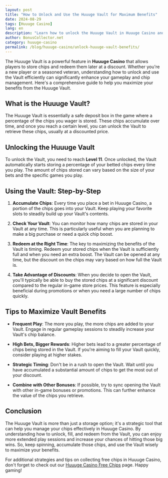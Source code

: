 ```yaml
---
layout: post
title: "How to Unlock and Use the Huuuge Vault for Maximum Benefits"
date: 2024-08-29
tags: [Huuuge Casino]
lang: en
description: "Learn how to unlock the Huuuge Vault in Huuuge Casino and maximize your chips for better gameplay."
author: BonusCollector.net
category: huuuge-casino
permalink: /blog/huuuge-casino/unlock-huuuge-vault-benefits/
---
```


The Huuuge Vault is a powerful feature in **Huuuge Casino** that allows players to store chips and redeem them later at a discount. Whether you're a new player or a seasoned veteran, understanding how to unlock and use the Vault efficiently can significantly enhance your gameplay and chip management. Here's a comprehensive guide to help you maximize your benefits from the Huuuge Vault.

## What is the Huuuge Vault?

The Huuuge Vault is essentially a safe deposit box in the game where a percentage of the chips you wager is stored. These chips accumulate over time, and once you reach a certain level, you can unlock the Vault to retrieve these chips, usually at a discounted price.

## Unlocking the Huuuge Vault

To unlock the Vault, you need to reach **Level 11**. Once unlocked, the Vault automatically starts storing a percentage of your betted chips every time you play. The amount of chips stored can vary based on the size of your bets and the specific games you play.

## Using the Vault: Step-by-Step

1. **Accumulate Chips**: Every time you place a bet in Huuuge Casino, a portion of the chips goes into your Vault. Keep playing your favorite slots to steadily build up your Vault's contents.

2. **Check Your Vault**: You can monitor how many chips are stored in your Vault at any time. This is particularly useful when you are planning to make a big purchase or need a quick chip boost.

3. **Redeem at the Right Time**: The key to maximizing the benefits of the Vault is timing. Redeem your stored chips when the Vault is sufficiently full and when you need an extra boost. The Vault can be opened at any time, but the discount on the chips may vary based on how full the Vault is.

4. **Take Advantage of Discounts**: When you decide to open the Vault, you'll typically be able to buy the stored chips at a significant discount compared to the regular in-game store prices. This feature is especially beneficial during promotions or when you need a large number of chips quickly.

## Tips to Maximize Vault Benefits

- **Frequent Play**: The more you play, the more chips are added to your Vault. Engage in regular gameplay sessions to steadily increase your Vault's chip balance.

- **High Bets, Bigger Rewards**: Higher bets lead to a greater percentage of chips being stored in the Vault. If you're aiming to fill your Vault quickly, consider playing at higher stakes.

- **Strategic Timing**: Don't be in a rush to open the Vault. Wait until you have accumulated a substantial amount of chips to get the most out of your discount.

- **Combine with Other Bonuses**: If possible, try to sync opening the Vault with other in-game bonuses or promotions. This can further enhance the value of the chips you retrieve.

## Conclusion

The Huuuge Vault is more than just a storage option; it's a strategic tool that can help you manage your chips effectively in Huuuge Casino. By understanding how to unlock, fill, and redeem from the Vault, you can enjoy more extended play sessions and increase your chances of hitting those big wins. So, keep spinning, accumulate those chips, and use the Vault wisely to maximize your benefits.

For additional strategies and tips on collecting free chips in Huuuge Casino, don't forget to check out our [Huuuge Casino Free Chips](https://bonuscollector.net/huuuge-casino-free-chips/) page. Happy gaming!